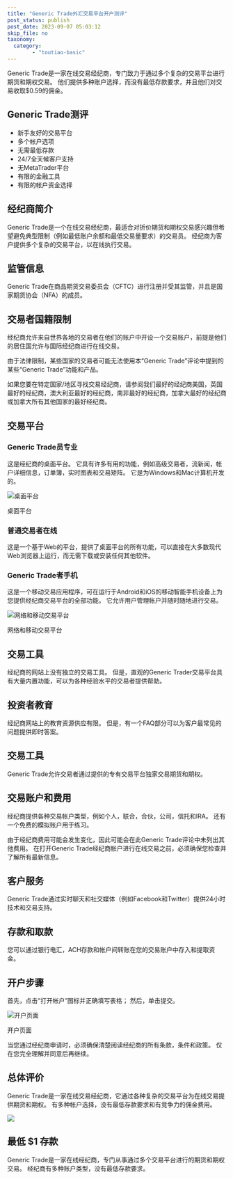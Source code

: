```yaml
---
title: "Generic Trade外汇交易平台开户测评"
post_status: publish
post_date: 2023-09-07 05:03:12
skip_file: no
taxonomy:
  category:
        - "toutiao-basic"
---
```


Generic Trade是一家在线交易经纪商，专门致力于通过多个复杂的交易平台进行期货和期权交易。 他们提供多种账户选择，而没有最低存款要求，并且他们对交易收取$0.59的佣金。

## Generic Trade测评

- 新手友好的交易平台
- 多个帐户选项
- 无需最低存款
- 24/7全天候客户支持
- 无MetaTrader平台
- 有限的金融工具
- 有限的帐户资金选择

## 经纪商简介

Generic Trade是一个在线交易经纪商，最适合对折价期货和期权交易感兴趣但希望避免典型限制（例如最低账户余额和最低交易量要求）的交易员。 经纪商为客户提供多个复杂的交易平台，以在线执行交易。

## 监管信息

Generic Trade在商品期货交易委员会（CFTC）进行注册并受其监管，并且是国家期货协会（NFA）的成员。

## 交易者国籍限制

经纪商允许来自世界各地的交易者在他们的账户中开设一个交易账户，前提是他们的居住国允许与国际经纪商进行在线交易。

由于法律限制，某些国家的交易者可能无法使用本“Generic Trade”评论中提到的某些“Generic Trade”功能和产品。

如果您要在特定国家/地区寻找交易经纪商，请参阅我们最好的经纪商美国，英国最好的经纪商，澳大利亚最好的经纪商，南非最好的经纪商，加拿大最好的经纪商或加拿大所有其他国家的最好经纪商。

## 交易平台

### Generic Trade员专业

这是经纪商的桌面平台。 它具有许多有用的功能，例如高级交易者，流新闻，帐户详细信息，订单簿，实时图表和交易矩阵。 它是为Windows和Mac计算机开发的。

![桌面平台](https://cdn.fendou.la/funstoutiao/2020/11/Generic-Trade-Review-Desktop-Platform.jpg "桌面平台")

桌面平台

### 普通交易者在线

这是一个基于Web的平台，提供了桌面平台的所有功能，可以直接在大多数现代Web浏览器上运行，而无需下载或安装任何其他软件。

### Generic Trade者手机

这是一个移动交易应用程序，可在运行于Android和iOS的移动智能手机设备上为您提供经纪商交易平台的全部功能。 它允许用户管理帐户并随时随地进行交易。

![网络和移动交易平台](https://cdn.fendou.la/funstoutiao/2020/11/Generic-Trade-Review-Web-And-Mobile-Trading-Platforms.jpg "网络和移动交易平台")

网络和移动交易平台

## 交易工具

经纪商的网站上没有独立的交易工具。 但是，直观的Generic Trader交易平台具有大量内置功能，可以为各种经验水平的交易者提供帮助。

## 投资者教育

经纪商网站上的教育资源供应有限。 但是，有一个FAQ部分可以为客户最常见的问题提供即时答案。

## 交易工具

Generic Trade允许交易者通过提供的专有交易平台独家交易期货和期权。

## 交易账户和费用

经纪商提供各种交易帐户类型，例如个人，联合，合伙，公司，信托和IRA。 还有一个免费的模拟账户用于练习。

由于经纪商费用可能会发生变化，因此可能会在此Generic Trade评论中未列出其他费用。 在打开Generic Trade经纪商帐户进行在线交易之前，必须确保您检查并了解所有最新信息。

## 客户服务

Generic Trade通过实时聊天和社交媒体（例如Facebook和Twitter）提供24小时技术和交易支持。

## 存款和取款

您可以通过银行电汇，ACH存款和帐户间转账在您的交易账户中存入和提取资金。

## 开户步骤

首先，点击“打开帐户”图标并正确填写表格； 然后，单击提交。

![开户页面](https://cdn.fendou.la/funstoutiao/2020/11/Generic-Trade-Account-Opening-Page-713x1024.jpg "开户页面")

开户页面

当您通过经纪商申请时，必须确保清楚阅读经纪商的所有条款，条件和政策。 仅在您完全理解并同意后再继续。

## 总体评价

Generic Trade是一家在线交易经纪商，它通过各种复杂的交易平台为在线交易提供期货和期权。 有多种帐户选择，没有最低存款要求和有竞争力的佣金费用。

![](https://cdn.fendou.la/funstoutiao/2020/11/Generic-Trade-Logo.png)

## 最低 $1 存款

Generic Trade是一家在线经纪商，专门从事通过多个交易平台进行的期货和期权交易。 经纪商有多种账户类型，没有最低存款要求。

